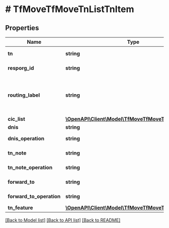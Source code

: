 # # TfMoveTfMoveTnListTnItem

## Properties

Name | Type | Description | Notes
------------ | ------------- | ------------- | -------------
**tn** | **string** | Ten-digit toll free number to update (e.g. 8886680000) |
**resporg_id** | **string** | Five character RespOrg ID for the toll-free number |
**routing_label** | **string** | Routing option to assign the toll-free number; use routingLabelSearchAssigned and routingLabelDetail to view your company’s toll-free routing options |
**cic_list** | [**\OpenAPI\Client\Model\TfMoveTfMoveTnListCicList**](TfMoveTfMoveTnListCicList.md) |  | [optional]
**dnis** | **string** | Dnis value for toll free numer | [optional]
**dnis_operation** | **string** | Options to preserve, remove. Default is remove. | [optional]
**tn_note** | **string** | Optional to note value to be stored on the number. | [optional]
**tn_note_operation** | **string** | Options to preserve, remove. Default is remove. | [optional]
**forward_to** | **string** | forward To number for toll free number | [optional]
**forward_to_operation** | **string** | Options to preserve, remove. Default is remove. | [optional]
**tn_feature** | [**\OpenAPI\Client\Model\TfMoveTfMoveTnListTnFeature**](TfMoveTfMoveTnListTnFeature.md) |  | [optional]

[[Back to Model list]](../../README.md#models) [[Back to API list]](../../README.md#endpoints) [[Back to README]](../../README.md)
